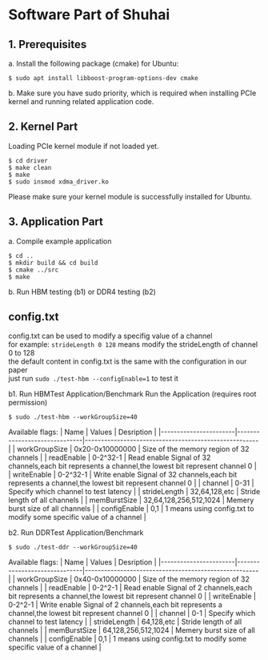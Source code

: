 
# Software Part of Shuhai

## 1. Prerequisites
a. Install the following package (cmake) for Ubuntu:
```
$ sudo apt install libboost-program-options-dev cmake
```
b. Make sure you have sudo priority, which is required when installing PCIe kernel and running related application code. 


## 2. Kernel Part
Loading PCIe kernel module if not loaded yet. 
```
$ cd driver
$ make clean
$ make
$ sudo insmod xdma_driver.ko
```
Please make sure your kernel module is successfully installed for Ubuntu.

## 3. Application Part
a. Compile example application
```
$ cd ..
$ mkdir build && cd build
$ cmake ../src
$ make
```
b. Run HBM testing (b1) or DDR4 testing (b2)


## config.txt
config.txt can be used to modify a specifig value of a channel  
for example: ```strideLength 0 128``` means modify the strideLength of channel 0 to 128  
the default content in config.txt is the same with the configuration in our paper   
just run 
```sudo ./test-hbm --configEnable=1``` to test it

b1. Run HBMTest Application/Benchmark
 Run the Application (requires root permission)
```
$ sudo ./test-hbm --workGroupSize=40
```
Available flags:
| Name                  | Values                       | Desription                                           |
|-----------------------|------------------------------|------------------------------------------------------|
| workGroupSize         | 0x20-0x10000000                    | Size of the memory region of 32 channels                              |
| readEnable            | 0-2^32-1                     | Read enable Signal of 32 channels,each bit represents a channel,the lowest bit represent channel 0                 |
| writeEnable            | 0-2^32-1                    | Write enable Signal of 32 channels,each bit represents a channel,the lowest bit represent channel 0                 |
| channel           | 0-31           | Specify which channel to test latency                    |
| strideLength      | 32,64,128,etc           | Stride length of all channels                    |
| memBurstSize      | 32,64,128,256,512,1024           | Memery burst size of all channels                    |
| configEnable      | 0,1           | 1 means using config.txt to modify some specific value of a channel                    |

b2. Run DDRTest Application/Benchmark
```
$ sudo ./test-ddr --workGroupSize=40
```

Available flags:
| Name                  | Values                       | Desription                                           |
|-----------------------|------------------------------|------------------------------------------------------|
| workGroupSize         | 0x40-0x10000000                    | Size of the memory region of 32 channels                              |
| readEnable            | 0-2^2-1                     | Read enable Signal of 2 channels,each bit represents a channel,the lowest bit represent channel 0                 |
| writeEnable            | 0-2^2-1                    | Write enable Signal of 2 channels,each bit represents a channel,the lowest bit represent channel 0                 |
| channel           | 0-1           | Specify which channel to test latency                    |
| strideLength      | 64,128,etc           | Stride length of all channels                    |
| memBurstSize      | 64,128,256,512,1024           | Memery burst size of all channels                    |
| configEnable      | 0,1           | 1 means using config.txt to modify some specific value of a channel                    |

